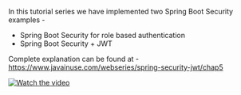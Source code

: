 In this tutorial series we have implemented two Spring Boot Security examples -
<ul type="disc">
<li>
Spring Boot Security for role based authentication</li><li>
Spring Boot Security + JWT</li>
</ul>

Complete explanation can be found at - https://www.javainuse.com/webseries/spring-security-jwt/chap5

[![Watch the video](https://www.javainuse.com/MySQL-min.jpg)](https://youtu.be/TWfgnEyIK04)
